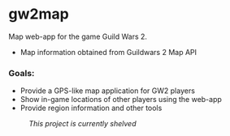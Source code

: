 # gw2map
Map web-app for the game Guild Wars 2.

 - Map information obtained from Guildwars 2 Map API
 
### Goals:

- Provide a GPS-like map application for GW2 players
- Show in-game locations of other players using the web-app
- Provide region information and other tools

  
<dl>
  <dd><i>This project is currently shelved</i></dd>
</dl>
